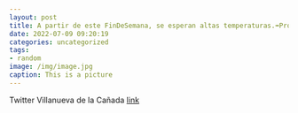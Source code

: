 ```yaml
---
layout: post
title: A partir de este FinDeSemana, se esperan altas temperaturas.➡️Pronóstico AEMET para VillanuevaDeLaCañada👉httpst.covZdNiX...
date: 2022-07-09 09:20:19
categories: uncategorized
tags:
- random
image: /img/image.jpg
caption: This is a picture
---
```

Twitter Villanueva de la Cañada [link](https://twitter.com/AytoVDLCanada/status/1545375944009203712)
